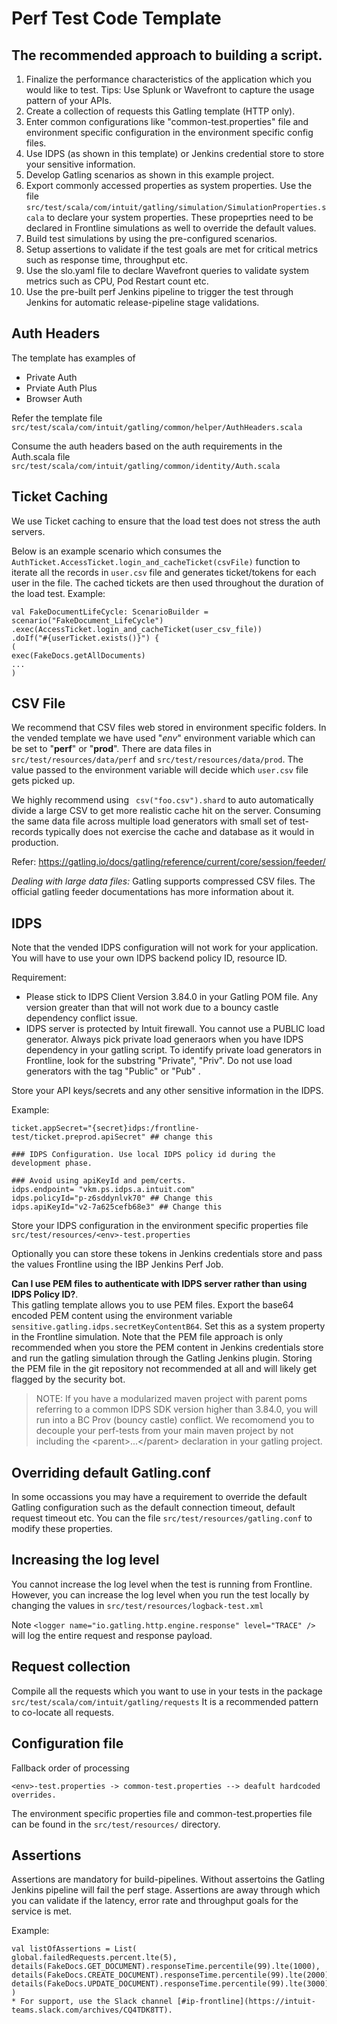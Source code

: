 # Perf Test Code Template


## The recommended approach to building a script. 

1. Finalize the performance characteristics of the application which you would like to test. Tips: Use Splunk or Wavefront to capture the usage pattern of your APIs. 
2. Create a collection of requests this Gatling template (HTTP only).
3. Enter common configurations like "common-test.properties" file and environment specific configuration in the environment specific config files. 
4. Use IDPS (as shown in this template) or Jenkins credential store to store your sensitive information. 
5. Develop Gatling scenarios as shown in this example project. 
6. Export commonly accessed properties as system properties. Use the file `src/test/scala/com/intuit/gatling/simulation/SimulationProperties.scala` to declare your system properties. These propeprties need to be declared in Frontline simulations as well to override the default values. 
7. Build test simulations by using the pre-configured scenarios. 
8. Setup assertions to validate if the test goals are met for critical metrics such as response time, throughput etc. 
9. Use the slo.yaml file to declare Wavefront queries to validate system metrics such as CPU, Pod Restart count etc. 
10. Use the pre-built perf Jenkins pipeline to trigger the test through Jenkins for automatic release-pipeline stage validations. 


## Auth Headers
The template has examples of 

 - Private Auth
 - Prviate Auth Plus
 - Browser Auth

Refer the template file `src/test/scala/com/intuit/gatling/common/helper/AuthHeaders.scala` 

Consume the auth headers based on the auth requirements in the Auth.scala file `src/test/scala/com/intuit/gatling/common/identity/Auth.scala` 

## Ticket Caching

We use Ticket caching to ensure that the load test does not stress the auth servers. 

Below is an example scenario which consumes the `AuthTicket.AccessTicket.login_and_cacheTicket(csvFile)` function to iterate all the records in `user.csv` file and generates ticket/tokens for each user in the file.  The cached tickets are then used throughout the duration of the load test.
Example: 
```
val FakeDocumentLifeCycle: ScenarioBuilder = scenario("FakeDocument_LifeCycle")
.exec(AccessTicket.login_and_cacheTicket(user_csv_file))
.doIf("#{userTicket.exists()}") {
(
exec(FakeDocs.getAllDocuments)
...
)

```

## CSV File
We recommend that CSV files web stored in environment specific folders. In the vended template we have used "*env*"  environment variable which can be set to "**perf**" or "**prod**".  There are data files in `src/test/resources/data/perf` and `src/test/resources/data/prod`. The value passed to the environment variable will decide which `user.csv` file gets picked up. 

We highly recommend using ```
csv("foo.csv").shard```  to auto automatically divide a large CSV to get more realistic cache hit on the server.  Consuming the same data file across multiple load generators with small set of test-records typically does not exercise the cache and database as it would in production. 

Refer: https://gatling.io/docs/gatling/reference/current/core/session/feeder/

*Dealing with large data files:* Gatling supports compressed CSV files. The official gatling feeder documentations has more information about it. 

## IDPS

Note that the vended IDPS configuration will not work for your application. You will have to use your own IDPS backend policy ID, resource ID.  

Requirement: 
 - Please stick to IDPS Client Version 3.84.0 in your Gatling POM file. Any version greater than that will not work due to a bouncy castle dependency conflict issue.
 - IDPS server is protected by Intuit firewall. You cannot use a PUBLIC load generator. Always pick private load generaors when you have IDPS dependency in your gatling script. To identify private load generators in Frontline, look for the substring "Private", "Priv". Do not use load generators with the tag "Public" or "Pub" . 

Store your API keys/secrets and any other sensitive information in the IDPS. 

Example:
```### Identity access a.k.a ticket service for auth 
ticket.appSecret="{secret}idps:/frontline-test/ticket.preprod.apiSecret" ## change this

### IDPS Configuration. Use local IDPS policy id during the development phase.

### Avoid using apiKeyId and pem/certs.
idps.endpoint= "vkm.ps.idps.a.intuit.com"
idps.policyId="p-z6sddynlvk70" ## Change this
idps.apiKeyId="v2-7a625cefb68e3" ## Change this
```

Store your IDPS configuration in the environment specific properties file `src/test/resources/<env>-test.properties`

Optionally you can store these tokens in Jenkins credentials store and pass the values Frontline using the IBP Jenkins Perf Job.  

**Can I use PEM files to authenticate with IDPS server rather than using IDPS Policy ID?**.  
This gatling template allows you to use PEM files. Export the base64 encoded PEM content using the environment variable `sensitive.gatling.idps.secretKeyContentB64`. Set this as a system property in the Frontline simulation. Note that the PEM file approach is only recommended when you store the PEM content in Jenkins credentials store and run the gatling simulation through the Gatling Jenkins plugin. Storing the PEM file in the git repository not recommended at all and will likely get flagged by the security bot.  

> NOTE: If you have a modularized maven project with parent poms referring to a common IDPS SDK version higher than 3.84.0, you will run into a BC Prov (bouncy castle) conflict. We recomomend you to decouple your perf-tests from your main maven project by not including the \<parent\>...\</parent\> declaration in your gatling project. 

## Overriding default Gatling.conf
In some occassions you may have a requirement to override the default Gatling configuration such as the default connection timeout, default request timeout etc. You can the file `src/test/resources/gatling.conf` to modify these properties.


## Increasing the log level

You cannot increase the log level when the test is running from Frontline. However, you can increase the log level when you run the test locally by changing the values in `src/test/resources/logback-test.xml` 

Note `<logger name="io.gatling.http.engine.response" level="TRACE" />` will log the entire request and response payload. 

## Request collection

Compile all the requests which you want to use in your tests in the package `src/test/scala/com/intuit/gatling/requests` 
It is a recommended pattern to co-locate all requests.


## Configuration file

Fallback order of processing 

`<env>-test.properties -> common-test.properties --> deafult hardcoded overrides.` 

The environment specific properties file and common-test.properties file can be found in the  `src/test/resources/` directory. 

## Assertions

Assertions are mandatory for build-pipelines. Without assertoins the Gatling Jenkins pipeline will fail the perf stage. Assertions are away through which you can validate if the latency, error rate and throughput goals for the service is met. 

Example:
```
val listOfAssertions = List(
global.failedRequests.percent.lte(5),
details(FakeDocs.GET_DOCUMENT).responseTime.percentile(99).lte(1000),
details(FakeDocs.CREATE_DOCUMENT).responseTime.percentile(99).lte(2000),
details(FakeDocs.UPDATE_DOCUMENT).responseTime.percentile(99).lte(3000)
)
* For support, use the Slack channel [#ip-frontline](https://intuit-teams.slack.com/archives/CQ4TDK8TT).

